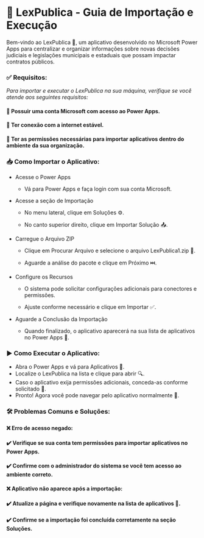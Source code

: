 # 📌 LexPublica - Guia de Importação e Execução

Bem-vindo ao LexPublica 🎯, um aplicativo desenvolvido no Microsoft Power Apps para centralizar e organizar informações sobre novas decisões judiciais e legislações municipais e estaduais que possam impactar contratos públicos.

### ✅ Requisitos:

*Para importar e executar o LexPublica na sua máquina, verifique se você atende aos seguintes requisitos:*

#### 🔹 Possuir uma conta Microsoft com acesso ao Power Apps.
#### 🔹 Ter conexão com a internet estável.
#### 🔹 Ter as permissões necessárias para importar aplicativos dentro do ambiente da sua organização.

### 📥 Como Importar o Aplicativo:

- Acesse o Power Apps

  - Vá para Power Apps e faça login com sua conta Microsoft.

- Acesse a seção de Importação

  - No menu lateral, clique em Soluções ⚙️.

  - No canto superior direito, clique em Importar Solução 📤.

- Carregue o Arquivo ZIP

  - Clique em Procurar Arquivo e selecione o arquivo LexPublica1.zip 📂.

  - Aguarde a análise do pacote e clique em Próximo ⏭️.

- Configure os Recursos

  - O sistema pode solicitar configurações adicionais para conectores e permissões.

  - Ajuste conforme necessário e clique em Importar ✅.

- Aguarde a Conclusão da Importação

  - Quando finalizado, o aplicativo aparecerá na sua lista de aplicativos no Power Apps 🎉.

### ▶️ Como Executar o Aplicativo:

- Abra o Power Apps e vá para Aplicativos 📲.
- Localize o LexPublica na lista e clique para abrir 🔍.
- Caso o aplicativo exija permissões adicionais, conceda-as conforme solicitado 🔐.
- Pronto! Agora você pode navegar pelo aplicativo normalmente 🚀.

### 🛠️ Problemas Comuns e Soluções:

#### ❌ Erro de acesso negado:
#### ✔️ Verifique se sua conta tem permissões para importar aplicativos no Power Apps.
#### ✔️ Confirme com o administrador do sistema se você tem acesso ao ambiente correto.

#### ❌ Aplicativo não aparece após a importação:
#### ✔️ Atualize a página e verifique novamente na lista de aplicativos 🔄.
#### ✔️ Confirme se a importação foi concluída corretamente na seção Soluções.
